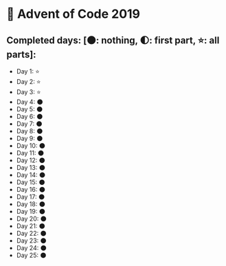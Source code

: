 # 🎄 Advent of Code 2019

## Completed days: [🌑: nothing, 🌓: first part, ⭐: all parts]:

- Day 1: ⭐
- Day 2: ⭐
- Day 3: ⭐
- Day 4: 🌑
- Day 5: 🌑
- Day 6: 🌑
- Day 7: 🌑
- Day 8: 🌑
- Day 9: 🌑
- Day 10: 🌑
- Day 11: 🌑
- Day 12: 🌑
- Day 13: 🌑
- Day 14: 🌑
- Day 15: 🌑
- Day 16: 🌑
- Day 17: 🌑
- Day 18: 🌑
- Day 19: 🌑
- Day 20: 🌑
- Day 21: 🌑
- Day 22: 🌑
- Day 23: 🌑
- Day 24: 🌑
- Day 25: 🌑
